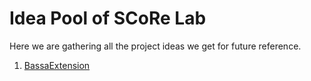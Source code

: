 # Idea Pool of SCoRe Lab
Here we are gathering all the project ideas we get for future reference.

1. [BassaExtension](https://github.com/rohancl/BassaExtension/blob/master/README.md)
